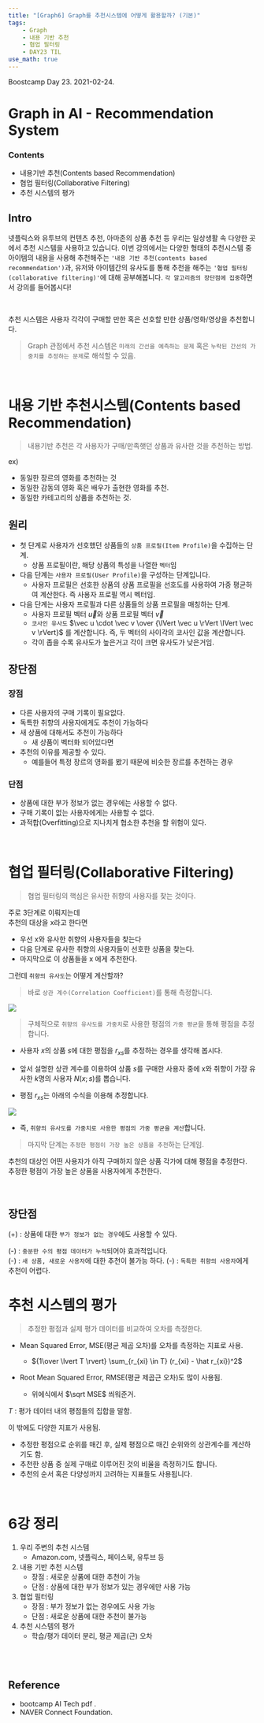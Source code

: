 ```yaml
---
title: "[Graph6] Graph를 추천시스템에 어떻게 활용할까? (기본)"
tags:
    - Graph
    - 내용 기반 추천
    - 협업 필터링
    - DAY23 TIL
use_math: true
---
```


Boostcamp Day 23. 2021-02-24.

# Graph in AI - Recommendation System

### Contents
- 내용기반 추천(Contents based Recommendation)
- 협업 필터링(Collaborative Filtering)
- 추천 시스템의 평가

## Intro
넷플릭스와 유투브의 컨텐츠 추천, 아마존의 상품 추천 등 우리는 일상생활 속 다양한 곳에서 추천 시스템을 사용하고 있습니다. 이번 강의에서는 다양한 형태의 추천시스템 중 아이템의 내용을 사용해 추천해주는 `'내용 기반 추천(contents based recommendation')`과, 유저와 아이템간의 유사도를 통해 추천을 해주는 `'협업 필터링(collaborative filtering)'`에 대해 공부해봅니다. `각 알고리즘의 장단점에 집중`하면서 강의를 들어봅시다!

<br>

추천 시스템은 사용자 각각이 구매할 만한 혹은 선호할 만한 상품/영화/영상을 추천합니다.
> Graph 관점에서 추천 시스템은 `미래의 간선을 예측하는 문제` 혹은 `누락된 간선의 가중치를 추정하는 문제`로 해석할 수 있음.

<br>

# 내용 기반 추천시스템(Contents based Recommendation)
> 내용기반 추천은 각 사용자가 구매/만족햇던 상품과 유사한 것을 추천하는 방법.  

ex)
- 동일한 장르의 영화를 추천하는 것  
- 동일한 감동의 영화 혹은 배우가 출현한 영화를 추천.
- 동일한 카테고리의 상품을 추천하는 것.

## 원리
- 첫 단계로 사용자가 선호했던 상품들의 `상품 프로필(Item Profile)`을 수집하는 단계.
    - 상품 프로필이란, 해당 상품의 특성을 나열한 `벡터`임
- 다음 단계는 `사용자 프로필(User Profile)`을 구성하는 단계입니다.
    - 사용자 프로필은 선호한 상품의 상품 프로필을 선호도를 사용하여 가중 평균하여 계산한다. 즉 사용자 프로필 역시 벡터임.
- 다음 단계는 사용자 프로필과 다른 상품들의 상품 프로필을 매칭하는 단계.
    - 사용자 프로필 벡터 $\vec u$와 상품 프로필 벡터 $\vec v$
    - `코사인 유사도` $\vec u \cdot \vec v \over {\lVert \vec u \rVert \lVert \vec v \rVert}$ 를 계산합니다. 즉, 두 벡터의 사이각의 코사인 값을 계산합니다.
    - 각이 좁을 수록 유사도가 높은거고 각이 크면 유사도가 낮은거임.

## 장단점
### 장점
- 다른 사용자의 구매 기록이 필요없다.
- 독특한 취향의 사용자에게도 추천이 가능하다
- 새 상품에 대해서도 추천이 가능하다
    - 새 상품이 벡터화 되어있다면
- 추천의 이유를 제공할 수 있다.
    - 예를들어 특정 장르의 영화를 봤기 때문에 비슷한 장르를 추천하는 경우

### 단점
- 상품에 대한 부가 정보가 없는 경우에는 사용할 수 없다.
- 구매 기록이 없는 사용자에게는 사용할 수 없다.
- 과적합(Overfitting)으로 지나치게 협소한 추천을 할 위험이 있다.


<br>


# 협업 필터링(Collaborative Filtering)

> 협업 필터링의 핵심은 유사한 취향의 사용자를 찾는 것이다.

주로 3단계로 이뤄지는데  
추천의 대상을 x라고 한다면

- 우선 x와 유사한 취향의 사용자들을 찾는다
- 다음 단계로 유사한 취향의 사용자들이 선호한 상품을 찾는다.
- 마지막으로 이 상품들을 x 에게 추천한다.

그런데 `취향의 유사도`는 어떻게 계산할까?

> 바로 `상관 계수(Correlation Coefficient)`를 통해 측정합니다.

<img src="../../imgfile\bcimg\Graph\correlation.PNG">


<br>

> 구체적으로 `취향의 유사도를 가중치`로 사용한 평점의 `가중 평균`을 통해 평점을 추정합니다.

- 사용자 $x$의 상품 $s$에 대한 평점을 $r_{xs}$를 추정하는 경우를 생각해 봅시다.

-  앞서 설명한 상관 계수를 이용하여 상품 $s$를 구매한 사용자 중에 x와 취향이 가장 유사한 $k$명의 사용자 $N(x;s)$를 뽑습니다.

- 평점 $r_{xs}$는 아래의 수식을 이용해 추정합니다.


<img src="../../imgfile\bcimg\Graph\tmp.PNG">

- 즉, `취향의 유사도를 가중치로 사용한 평점의 가중 평균을 계산`합니다.

> 마지막 단계는 `추정한 평점이 가장 높은 상품을 추천`하는 단계임.  

추천의 대상인 어떤 사용자가 아직 구매하지 않은 상품 각가에 대해 평점을 추정한다.  
추정한 평점이 가장 높은 상품을 사용자에게 추천한다.

<br>

## 장단점
(+) : 상품에 대한 `부가 정보가 없는 경우`에도 사용할 수 있다.

(-) : `충분한 수의 평점 데이터가 누적`되어야 효과적입니다.  
(-) : `새 상품, 새로운 사용자`에 대한 추천이 불가능 하다.
(-) : `독특한 취향의 사용자`에게 추천이 어렵다.



# 추천 시스템의 평가
> 추정한 평점과 실제 평가 데이터를 비교하여 오차를 측정한다.

- Mean Squared Error, MSE(평균 제곱 오차)를 오차를 측정하는 지표로 사용.

    - ${1\over \lvert T \rvert} \sum_{r_{xi} \in T} (r_{xi} - \hat r_{xi})^2$

- Root Mean Squared Error, RMSE(평균 제곱근 오차)도 많이 사용됨.
    - 위에식에서 $\sqrt MSE$ 씌워준거.

$T$ : 평가 데이터 내의 평점들의 집합을 말함.

이 밖에도 다양한 지표가 사용됨.
- 추정한 평점으로 순위를 매긴 후, 실제 평점으로 매긴 순위와의 상관계수를 계산하기도 함.
- 추천한 상품 중 실제 구매로 이루어진 것의 비율을 측정하기도 합니다.
- 추천의 순서 혹은 다양성까지 고려하는 지표들도 사용됩니다.

<br>

# 6강 정리
1. 우리 주변의 추천 시스템
    - Amazon.com, 넷플릭스, 페이스북, 유투브 등
2. 내용 기반 추천 시스템
    - 장점 : 새로운 상품에 대한 추천이 가능
    - 단점 : 상품에 대한 부가 정보가 있는 경우에만 사용 가능
3. 협업 필터링
    - 장점 : 부가 정보가 없는 경우에도 사용 가능
    - 단점 : 새로운 상품에 대한 추천이 불가능
4. 추천 시스템의 평가
    - 학습/평가 데이터 분리, 평균 제곱(근) 오차

<br><br>

## Reference

- bootcamp AI Tech pdf  .
- NAVER Connect Foundation.

